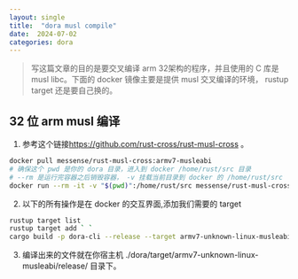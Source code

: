 ```yaml
---
layout: single
title:  "dora musl compile"
date:  2024-07-02
categories: dora
---
```


> 写这篇文章的目的是要交叉编译 arm 32架构的程序，并且使用的 C 库是 musl libc。下面的 docker 镜像主要是提供 musl 交叉编译的环境， rustup target 还是要自己换的。

## 32 位 arm musl 编译

1. 参考这个链接<https://github.com/rust-cross/rust-musl-cross> 。

```bash
docker pull messense/rust-musl-cross:armv7-musleabi
# 确保这个 pwd 是你的 dora 目录，进入到 docker /home/rust/src 目录
# --rm 是运行完容器之后销毁容器， -v 挂载当前目录到 docker 的 /home/rust/src
docker run --rm -it -v "$(pwd)":/home/rust/src messense/rust-musl-cross:armv7-musleabi bash
```

2. 以下的所有操作是在 docker 的交互界面,添加我们需要的 target

```bash
rustup target list
rustup target add ` `
cargo build -p dora-cli --release --target armv7-unknown-linux-musleabi
```

3. 编译出来的文件就在你宿主机 ./dora/target/armv7-unknown-linux-musleabi/release/ 目录下。

